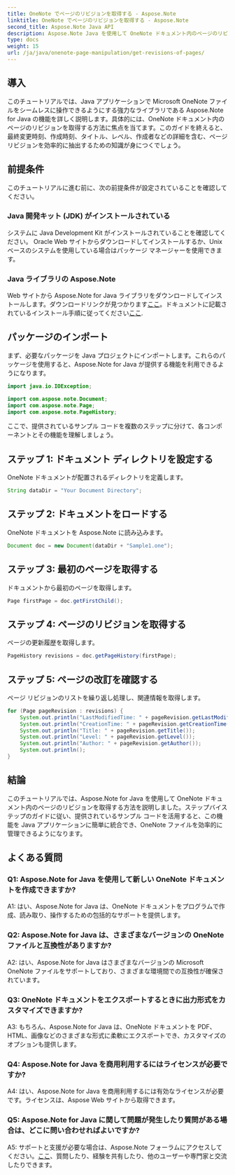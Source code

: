 ```yaml
---
title: OneNote でページのリビジョンを取得する - Aspose.Note
linktitle: OneNote でページのリビジョンを取得する - Aspose.Note
second_title: Aspose.Note Java API
description: Aspose.Note Java を使用して OneNote ドキュメント内のページのリビジョンを取得する方法を学習します。これを Java アプリに統合して、効率的なドキュメント管理を実現します。
type: docs
weight: 15
url: /ja/java/onenote-page-manipulation/get-revisions-of-pages/
---
```

## 導入

このチュートリアルでは、Java アプリケーションで Microsoft OneNote ファイルをシームレスに操作できるようにする強力なライブラリである Aspose.Note for Java の機能を詳しく説明します。具体的には、OneNote ドキュメント内のページのリビジョンを取得する方法に焦点を当てます。このガイドを終えると、最終変更時刻、作成時刻、タイトル、レベル、作成者などの詳細を含む、ページ リビジョンを効率的に抽出するための知識が身につくでしょう。

## 前提条件

このチュートリアルに進む前に、次の前提条件が設定されていることを確認してください。

### Java 開発キット (JDK) がインストールされている

システムに Java Development Kit がインストールされていることを確認してください。 Oracle Web サイトからダウンロードしてインストールするか、Unix ベースのシステムを使用している場合はパッケージ マネージャーを使用できます。

### Java ライブラリの Aspose.Note

 Web サイトから Aspose.Note for Java ライブラリをダウンロードしてインストールします。ダウンロードリンクが見つかります[ここ](https://releases.aspose.com/note/java/)。ドキュメントに記載されているインストール手順に従ってください[ここ](https://reference.aspose.com/note/java/).

## パッケージのインポート

まず、必要なパッケージを Java プロジェクトにインポートします。これらのパッケージを使用すると、Aspose.Note for Java が提供する機能を利用できるようになります。

```java
import java.io.IOException;

import com.aspose.note.Document;
import com.aspose.note.Page;
import com.aspose.note.PageHistory;
```

ここで、提供されているサンプル コードを複数のステップに分けて、各コンポーネントとその機能を理解しましょう。

## ステップ 1: ドキュメント ディレクトリを設定する

OneNote ドキュメントが配置されるディレクトリを定義します。

```java
String dataDir = "Your Document Directory";
```

## ステップ 2: ドキュメントをロードする

OneNote ドキュメントを Aspose.Note に読み込みます。

```java
Document doc = new Document(dataDir + "Sample1.one");
```

## ステップ 3: 最初のページを取得する

ドキュメントから最初のページを取得します。

```java
Page firstPage = doc.getFirstChild();
```

## ステップ 4: ページのリビジョンを取得する

ページの更新履歴を取得します。

```java
PageHistory revisions = doc.getPageHistory(firstPage);
```

## ステップ 5: ページの改訂を確認する

ページ リビジョンのリストを繰り返し処理し、関連情報を取得します。

```java
for (Page pageRevision : revisions) {
    System.out.println("LastModifiedTime: " + pageRevision.getLastModifiedTime());
    System.out.println("CreationTime: " + pageRevision.getCreationTime());
    System.out.println("Title: " + pageRevision.getTitle());
    System.out.println("Level: " + pageRevision.getLevel());
    System.out.println("Author: " + pageRevision.getAuthor());
    System.out.println();
}
```

## 結論

このチュートリアルでは、Aspose.Note for Java を使用して OneNote ドキュメント内のページのリビジョンを取得する方法を説明しました。ステップバイステップのガイドに従い、提供されているサンプル コードを活用すると、この機能を Java アプリケーションに簡単に統合でき、OneNote ファイルを効率的に管理できるようになります。

## よくある質問

### Q1: Aspose.Note for Java を使用して新しい OneNote ドキュメントを作成できますか?

A1: はい、Aspose.Note for Java は、OneNote ドキュメントをプログラムで作成、読み取り、操作するための包括的なサポートを提供します。

### Q2: Aspose.Note for Java は、さまざまなバージョンの OneNote ファイルと互換性がありますか?

A2: はい、Aspose.Note for Java はさまざまなバージョンの Microsoft OneNote ファイルをサポートしており、さまざまな環境間での互換性が確保されています。

### Q3: OneNote ドキュメントをエクスポートするときに出力形式をカスタマイズできますか?

A3: もちろん、Aspose.Note for Java は、OneNote ドキュメントを PDF、HTML、画像などのさまざまな形式に柔軟にエクスポートでき、カスタマイズのオプションも提供します。

### Q4: Aspose.Note for Java を商用利用するにはライセンスが必要ですか?

A4: はい、Aspose.Note for Java を商用利用するには有効なライセンスが必要です。ライセンスは、Aspose Web サイトから取得できます。

### Q5: Aspose.Note for Java に関して問題が発生したり質問がある場合は、どこに問い合わせればよいですか?

 A5: サポートと支援が必要な場合は、Aspose.Note フォーラムにアクセスしてください。[ここ](https://forum.aspose.com/c/note/28)、質問したり、経験を共有したり、他のユーザーや専門家と交流したりできます。